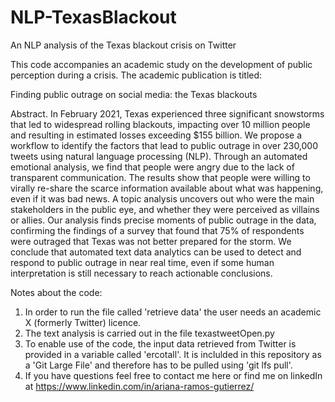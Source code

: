 # NLP-TexasBlackout

An NLP analysis of the Texas blackout crisis on Twitter 

This code accompanies an academic study on the development of public perception during a crisis. The academic publication is titled: 

Finding public outrage on social media: the Texas blackouts


Abstract. In February 2021, Texas experienced three significant snowstorms that led to widespread rolling blackouts, impacting over 10 million people and resulting in estimated losses exceeding $155 billion. We propose a workflow to identify the factors that lead to public outrage in over 230,000 tweets using natural language processing (NLP). Through an automated emotional analysis, we find that people were angry due to the lack of transparent communication. The results show that people were willing to virally re-share the scarce information available about what was happening, even if it was bad news. A topic analysis uncovers out who were the main stakeholders in the public eye, and whether they were perceived as villains or allies. Our analysis finds precise moments of public outrage in the data, confirming the findings of a survey that found that 75% of respondents were outraged that Texas was not better prepared for the storm. We conclude that automated text data analytics can be used to detect and respond to public outrage in near real time, even if some human interpretation is still necessary to reach actionable conclusions. 


Notes about the code: 
1. In order to run the file called 'retrieve data' the user needs an academic X (formerly Twitter) licence.
2. The text analysis is carried out in the file texastweetOpen.py
3. To enable use of the code, the input data retrieved from Twitter is provided in a variable called 'ercotall'. It is inclulded in this repository as a 'Git Large File' and therefore has to be pulled using 'git lfs pull'.
4. If you have questions feel free to contact me here or find me on linkedIn at https://www.linkedin.com/in/ariana-ramos-gutierrez/

